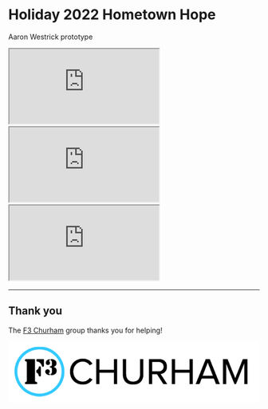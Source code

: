 # Holiday 2022 Hometown Hope

Aaron Westrick prototype

<iframe src="https://www.gofundme.com/f/r789r-testing-out-gofundme/widget/large/" title="W3Schools Free Online Web Tutorials"></iframe>

<iframe src="https://www.gofundme.com/f/lets-bless-elizabeth/widget/large/" title="W3Schools Free Online Web Tutorials"></iframe>

<iframe src="https://www.gofundme.com/f/pom-pom-squad-replace-stolen-gear/widget/large/" title="W3Schools Free Online Web Tutorials"></iframe>


---

## Thank you

The [F3 Churham](https://f3churham.com/) group thanks you for helping!

![f3 logo](f3_churham_logo.png)
